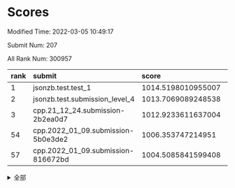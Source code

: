 # Scores

Modified Time: 2022-03-05 10:49:17

Submit Num: 207

All Rank Num: 300957

| rank |               submit               |       score        |       sigma        | pk_num |
| :--- | :--------------------------------- | :----------------- | :----------------- | :----- |
| 1    | jsonzb.test.test_1                 | 1014.5198010955007 | 0.8470891554255789 | 5815   |
| 2    | jsonzb.test.submission_level_4     | 1013.7069089248538 | 0.8080428933262505 | 5814   |
| 3    | cpp.21_12_24.submission-2b2ea0d7   | 1012.9233611637004 | 0.8123693346095255 | 5815   |
| 54   | cpp.2022_01_09.submission-5b0e3de2 | 1006.353747214951  | 0.7354798867843956 | 5824   |
| 57   | cpp.2022_01_09.submission-816672bd | 1004.5085841599408 | 0.7192981319246956 | 5817   |


<details>
<summary>全部</summary>

| rank |                 submit                 |       score        |       sigma        | pk_num |
| :--- | :------------------------------------- | :----------------- | :----------------- | :----- |
| 1    | jsonzb.test.test_1                     | 1014.5198010955007 | 0.8470891554255789 | 5815   |
| 2    | jsonzb.test.submission_level_4         | 1013.7069089248538 | 0.8080428933262505 | 5814   |
| 3    | cpp.21_12_24.submission-2b2ea0d7       | 1012.9233611637004 | 0.8123693346095255 | 5815   |
| 4    | gobigger.level_3.submission_level_3_28 | 1011.4553293157381 | 0.7932238430555999 | 5814   |
| 5    | gobigger.level_3.submission_level_3_9  | 1011.2535328113813 | 0.7614326490074437 | 5809   |
| 6    | gobigger.level_3.submission_level_3_0  | 1011.1851401943441 | 0.777718866923143  | 5817   |
| 7    | gobigger.level_3.submission_level_3_26 | 1011.0922197163031 | 0.7672421931784656 | 5818   |
| 8    | gobigger.level_3.submission_level_3_14 | 1010.7772156896007 | 0.7684791406928224 | 5815   |
| 9    | gobigger.level_3.submission_level_3_49 | 1010.7507757907996 | 0.7666699969251975 | 5816   |
| 10   | gobigger.level_3.submission_level_3_42 | 1010.7159397409114 | 0.7825295275725555 | 5815   |
| 11   | gobigger.level_3.submission_level_3_34 | 1010.7096060243658 | 0.7633384984663613 | 5813   |
| 12   | gobigger.level_3.submission_level_3_44 | 1010.6765345111762 | 0.7841912900282726 | 5816   |
| 13   | gobigger.level_3.submission_level_3_23 | 1010.605835156896  | 0.7797603438009499 | 5817   |
| 14   | gobigger.level_3.submission_level_3_1  | 1010.5128044693884 | 0.7688473293006245 | 5819   |
| 15   | gobigger.level_3.submission_level_3_10 | 1010.5106261777353 | 0.7820280199674403 | 5812   |
| 16   | gobigger.level_3.submission_level_3_2  | 1010.4567637889209 | 0.7729772965927666 | 5810   |
| 17   | gobigger.level_3.submission_level_3_45 | 1010.4183842352246 | 0.7494450247967084 | 5811   |
| 18   | gobigger.level_3.submission_level_3_6  | 1010.3905858158564 | 0.7387701170351745 | 5816   |
| 19   | gobigger.level_3.submission_level_3_37 | 1010.341946769302  | 0.7655910444042372 | 5813   |
| 20   | gobigger.level_3.submission_level_3_24 | 1010.2312238102916 | 0.7546934388322407 | 5819   |
| 21   | gobigger.level_3.submission_level_3_5  | 1010.1560407531318 | 0.7575201055643256 | 5815   |
| 22   | gobigger.level_3.submission_level_3_35 | 1010.1169626579178 | 0.7555209880217374 | 5816   |
| 23   | gobigger.level_3.submission_level_3_43 | 1010.1103654896904 | 0.7614313767010674 | 5819   |
| 24   | gobigger.level_3.submission_level_3_39 | 1009.9775982982381 | 0.7476119390527056 | 5815   |
| 25   | gobigger.level_3.submission_level_3_29 | 1009.8714706210221 | 0.7421551645805989 | 5815   |
| 26   | gobigger.level_3.submission_level_3_16 | 1009.8714543910859 | 0.7447081151951498 | 5818   |
| 27   | gobigger.level_3.submission_level_3_46 | 1009.8660441447967 | 0.7693817122916035 | 5810   |
| 28   | gobigger.level_3.submission_level_3_30 | 1009.7070465178073 | 0.7562424921384459 | 5815   |
| 29   | gobigger.level_3.submission_level_3_7  | 1009.7018497735685 | 0.7530232341063423 | 5808   |
| 30   | gobigger.level_3.submission_level_3_18 | 1009.6814879761108 | 0.7592143680690255 | 5815   |
| 31   | gobigger.level_3.submission_level_3_33 | 1009.5806020017252 | 0.7592838275315988 | 5810   |
| 32   | gobigger.level_3.submission_level_3_31 | 1009.5532383920277 | 0.7674543505627269 | 5809   |
| 33   | gobigger.level_3.submission_level_3_4  | 1009.5250696548596 | 0.7564512943737388 | 5819   |
| 34   | gobigger.level_3.submission_level_3_19 | 1009.5062460917046 | 0.7499524465403815 | 5815   |
| 35   | gobigger.level_3.submission_level_3_8  | 1009.42248384008   | 0.7384289992606257 | 5818   |
| 36   | gobigger.level_3.submission_level_3_47 | 1009.4149787843471 | 0.7516786793384346 | 5818   |
| 37   | gobigger.level_3.submission_level_3_27 | 1009.3846134727285 | 0.7679519563169016 | 5815   |
| 38   | gobigger.level_3.submission_level_3_20 | 1009.3648029689357 | 0.7486367588500851 | 5813   |
| 39   | gobigger.level_3.submission_level_3_11 | 1009.3478833062954 | 0.7617151351008123 | 5811   |
| 40   | gobigger.level_3.submission_level_3_36 | 1009.327785870979  | 0.7449723985160995 | 5820   |
| 41   | gobigger.level_3.submission_level_3_17 | 1009.3162253129664 | 0.7379901415041225 | 5817   |
| 42   | gobigger.level_3.submission_level_3_25 | 1009.2948367295203 | 0.7833476548908895 | 5814   |
| 43   | gobigger.level_3.submission_level_3_15 | 1009.270351168271  | 0.75258553344662   | 5815   |
| 44   | gobigger.level_3.submission_level_3_48 | 1009.0711079128748 | 0.7490007761879184 | 5817   |
| 45   | gobigger.level_3.submission_level_3_3  | 1009.0591189867682 | 0.7626299878703175 | 5811   |
| 46   | gobigger.level_3.submission_level_3_38 | 1008.9811856331506 | 0.7785943040818034 | 5810   |
| 47   | gobigger.level_3.submission_level_3_40 | 1008.9650361237371 | 0.7415680952028921 | 5814   |
| 48   | gobigger.level_3.submission_level_3_22 | 1008.9577063864581 | 0.7411983027540567 | 5818   |
| 49   | gobigger.level_3.submission_level_3_13 | 1008.9487774803029 | 0.7455409572763743 | 5819   |
| 50   | gobigger.level_3.submission_level_3_21 | 1008.9185663047688 | 0.7684759957830991 | 5815   |
| 51   | gobigger.level_3.submission_level_3_32 | 1008.7373101855137 | 0.7651046700334265 | 5813   |
| 52   | gobigger.level_3.submission_level_3_41 | 1008.5760219191245 | 0.7533319454566245 | 5819   |
| 53   | gobigger.level_3.submission_level_3_12 | 1008.3388125258547 | 0.7411409353212814 | 5810   |
| 54   | cpp.2022_01_09.submission-5b0e3de2     | 1006.353747214951  | 0.7354798867843956 | 5824   |
| 55   | gobigger.level_1.submission_level_1_28 | 1004.694006781694  | 0.7248145268232271 | 5811   |
| 56   | gobigger.level_1.submission_level_1_1  | 1004.6189808960669 | 0.7305234570428323 | 5815   |
| 57   | cpp.2022_01_09.submission-816672bd     | 1004.5085841599408 | 0.7192981319246956 | 5817   |
| 58   | gobigger.level_1.submission_level_1_16 | 1004.5078014585207 | 0.7234010624485813 | 5817   |
| 59   | gobigger.level_1.submission_level_1_35 | 1004.4244826852566 | 0.7147442524338085 | 5818   |
| 60   | gobigger.level_1.submission_level_1_5  | 1004.1628512033043 | 0.7120301709965179 | 5811   |
| 61   | gobigger.level_1.submission_level_1_36 | 1004.0422049627853 | 0.7169111941355996 | 5815   |
| 62   | gobigger.level_1.submission_level_1_31 | 1003.9285905676406 | 0.7089483961265853 | 5815   |
| 63   | gobigger.level_1.submission_level_1_19 | 1003.9106398893298 | 0.7208895718722168 | 5818   |
| 64   | gobigger.level_1.submission_level_1_14 | 1003.8634693283011 | 0.7101654126932785 | 5812   |
| 65   | gobigger.level_1.submission_level_1_40 | 1003.8474301362759 | 0.7129600211254211 | 5818   |
| 66   | gobigger.level_1.submission_level_1_4  | 1003.7715833094554 | 0.7137596578081057 | 5813   |
| 67   | gobigger.level_1.submission_level_1_24 | 1003.7577133905561 | 0.724313952208261  | 5822   |
| 68   | gobigger.level_1.submission_level_1_23 | 1003.7454362713413 | 0.7232513928856995 | 5813   |
| 69   | gobigger.level_1.submission_level_1_10 | 1003.7023910952919 | 0.7122473051370993 | 5820   |
| 70   | gobigger.level_1.submission_level_1_8  | 1003.6778563012214 | 0.7207126965380565 | 5817   |
| 71   | gobigger.level_1.submission_level_1_49 | 1003.5308470801011 | 0.7206556369666164 | 5811   |
| 72   | gobigger.level_1.submission_level_1_29 | 1003.4067592120942 | 0.7304773298834168 | 5815   |
| 73   | gobigger.level_1.submission_level_1_32 | 1003.3773822251528 | 0.7221258550660523 | 5817   |
| 74   | gobigger.level_1.submission_level_1_47 | 1003.3036829445373 | 0.7065537045744441 | 5815   |
| 75   | gobigger.level_1.submission_level_1_6  | 1003.3026115281168 | 0.7155314123584908 | 5813   |
| 76   | gobigger.level_1.submission_level_1_34 | 1003.2838973069528 | 0.7114746152483049 | 5818   |
| 77   | gobigger.level_1.submission_level_1_38 | 1003.2747825865333 | 0.7230172922713269 | 5815   |
| 78   | gobigger.level_1.submission_level_1_39 | 1003.268878222416  | 0.7160279175089953 | 5817   |
| 79   | gobigger.level_1.submission_level_1_21 | 1003.2634608678086 | 0.7097097123454804 | 5815   |
| 80   | gobigger.level_1.submission_level_1_20 | 1003.2457732559031 | 0.7104798632999527 | 5819   |
| 81   | gobigger.level_1.submission_level_1_37 | 1003.2293909832416 | 0.7274375065271805 | 5816   |
| 82   | gobigger.level_1.submission_level_1_48 | 1003.2020121850452 | 0.709336282248912  | 5822   |
| 83   | gobigger.level_1.submission_level_1_43 | 1003.1351330904627 | 0.7110385693166253 | 5817   |
| 84   | gobigger.level_1.submission_level_1_41 | 1003.0939022509405 | 0.7193769549034688 | 5815   |
| 85   | gobigger.level_1.submission_level_1_42 | 1003.0910541348724 | 0.7214831693982058 | 5815   |
| 86   | gobigger.level_1.submission_level_1_0  | 1003.0026146969378 | 0.7188079193607706 | 5813   |
| 87   | gobigger.level_1.submission_level_1_12 | 1002.9977085421656 | 0.7179052310118453 | 5812   |
| 88   | gobigger.level_1.submission_level_1_33 | 1002.9951841104786 | 0.7055793045125933 | 5817   |
| 89   | gobigger.level_1.submission_level_1_18 | 1002.8614858825376 | 0.7146098693778274 | 5820   |
| 90   | gobigger.level_1.submission_level_1_2  | 1002.839202961993  | 0.7179694335306441 | 5816   |
| 91   | gobigger.level_1.submission_level_1_46 | 1002.8306248078597 | 0.7111365738834681 | 5817   |
| 92   | gobigger.level_1.submission_level_1_22 | 1002.7388600028856 | 0.7145699863802097 | 5814   |
| 93   | gobigger.level_1.submission_level_1_25 | 1002.6942477671397 | 0.7153496563087347 | 5818   |
| 94   | gobigger.level_1.submission_level_1_15 | 1002.6502553250061 | 0.709930723722254  | 5818   |
| 95   | gobigger.level_1.submission_level_1_17 | 1002.6156848026528 | 0.7156610059942966 | 5819   |
| 96   | gobigger.level_1.submission_level_1_45 | 1002.5889205464283 | 0.716837874745873  | 5819   |
| 97   | gobigger.level_1.submission_level_1_3  | 1002.57052409216   | 0.7248731697253968 | 5812   |
| 98   | gobigger.level_1.submission_level_1_44 | 1002.5643596542685 | 0.7142498565979499 | 5814   |
| 99   | gobigger.level_1.submission_level_1_26 | 1002.4729755465124 | 0.7094544110606911 | 5816   |
| 100  | gobigger.level_1.submission_level_1_11 | 1002.307461916698  | 0.7109010893202208 | 5819   |
| 101  | gobigger.level_1.submission_level_1_30 | 1002.2259258102664 | 0.7107717393729527 | 5811   |
| 102  | gobigger.level_1.submission_level_1_9  | 1002.1077433417638 | 0.7169490597827877 | 5813   |
| 103  | gobigger.level_1.submission_level_1_7  | 1002.0337006197731 | 0.7206395429330902 | 5815   |
| 104  | gobigger.level_1.submission_level_1_13 | 1001.5947256986726 | 0.7115151241314321 | 5820   |
| 105  | gobigger.level_1.submission_level_1_27 | 1001.5705154604711 | 0.7077008350294822 | 5819   |
| 106  | gobigger.random.submission_random_42   | 998.0660763343211  | 0.7117441547466814 | 5813   |
| 107  | gobigger.random.submission_random_15   | 997.2046706415555  | 0.701797651663857  | 5815   |
| 108  | gobigger.random.submission_random_29   | 997.0279837303266  | 0.715214055038464  | 5818   |
| 109  | gobigger.random.submission_random_6    | 996.8303871453958  | 0.7106443238238688 | 5817   |
| 110  | gobigger.random.submission_random_28   | 996.7160204452715  | 0.708167526885537  | 5820   |
| 111  | gobigger.random.submission_random_35   | 996.6040753535303  | 0.7295851805342396 | 5816   |
| 112  | gobigger.random.submission_random_38   | 996.5302067062061  | 0.7049847826885574 | 5817   |
| 113  | gobigger.random.submission_random_0    | 996.5034299785095  | 0.7065499134967337 | 5819   |
| 114  | gobigger.random.submission_random_43   | 996.4589513086298  | 0.7156114057379651 | 5810   |
| 115  | gobigger.random.submission_random_31   | 996.4472433211836  | 0.6888324353484889 | 5818   |
| 116  | gobigger.random.submission_random_37   | 996.3944015772198  | 0.7046269924184901 | 5815   |
| 117  | gobigger.random.submission_random_23   | 996.3534286947882  | 0.7089475300045484 | 5813   |
| 118  | gobigger.random.submission_random_32   | 996.3083384126287  | 0.7180523058839722 | 5812   |
| 119  | gobigger.random.submission_random_5    | 996.30363132499    | 0.7086936238904108 | 5815   |
| 120  | gobigger.random.submission_random_21   | 996.2756416619935  | 0.7144607548777042 | 5815   |
| 121  | gobigger.random.submission_random_12   | 996.2278360933252  | 0.705777530712856  | 5823   |
| 122  | gobigger.random.submission_random_22   | 996.2161359590752  | 0.7032974214110969 | 5816   |
| 123  | gobigger.random.submission_random_8    | 996.1979259719072  | 0.7141459708675445 | 5814   |
| 124  | gobigger.random.submission_random_39   | 996.1623537595797  | 0.7161419412943794 | 5818   |
| 125  | gobigger.random.submission_random_27   | 996.1413099076132  | 0.7105783431215147 | 5815   |
| 126  | gobigger.random.submission_random_41   | 996.0662995819224  | 0.6955279691155237 | 5816   |
| 127  | gobigger.random.submission_random_13   | 996.0606208239757  | 0.7130815335449323 | 5810   |
| 128  | gobigger.random.submission_random_19   | 996.0158498235484  | 0.7192270446875078 | 5816   |
| 129  | gobigger.random.submission_random_40   | 995.9716551739783  | 0.7131411874853384 | 5815   |
| 130  | gobigger.random.submission_random_34   | 995.920091866336   | 0.6984040962333544 | 5809   |
| 131  | gobigger.random.submission_random_48   | 995.888335226445   | 0.6985531510718995 | 5813   |
| 132  | gobigger.random.submission_random_14   | 995.8770474102723  | 0.7156537015261922 | 5820   |
| 133  | gobigger.random.submission_random_36   | 995.8576889053797  | 0.7142193939567946 | 5816   |
| 134  | gobigger.random.submission_random_4    | 995.7497364112888  | 0.7102375328744583 | 5820   |
| 135  | gobigger.random.submission_random_45   | 995.728219078409   | 0.7054463649320681 | 5813   |
| 136  | gobigger.random.submission_random_44   | 995.7128556598846  | 0.7071420035070353 | 5820   |
| 137  | gobigger.random.submission_random_1    | 995.7124470639369  | 0.716524208442554  | 5813   |
| 138  | gobigger.random.submission_random_46   | 995.6999306216827  | 0.7034521229436452 | 5816   |
| 139  | gobigger.random.submission_random_49   | 995.6391028013722  | 0.7021785816406962 | 5812   |
| 140  | gobigger.random.submission_random_7    | 995.5832116599831  | 0.7013902903838998 | 5815   |
| 141  | gobigger.random.submission_random_20   | 995.564716095133   | 0.7017569144919479 | 5815   |
| 142  | gobigger.random.submission_random_30   | 995.5526400356101  | 0.7032153400856183 | 5819   |
| 143  | gobigger.random.submission_random_16   | 995.5362654493634  | 0.7114749847074001 | 5816   |
| 144  | gobigger.random.submission_random_10   | 995.507778927168   | 0.7036122903074541 | 5817   |
| 145  | gobigger.random.submission_random_3    | 995.438474396574   | 0.7061088209285663 | 5815   |
| 146  | gobigger.random.submission_random_9    | 995.4168892344425  | 0.712720409642512  | 5820   |
| 147  | gobigger.random.submission_random_33   | 995.4123314188713  | 0.7065558357495249 | 5820   |
| 148  | gobigger.random.submission_random_11   | 995.3241922204771  | 0.7195485172618147 | 5815   |
| 149  | gobigger.random.submission_random_2    | 995.2744175815251  | 0.7140983597308908 | 5811   |
| 150  | gobigger.random.submission_random_17   | 995.1798427301819  | 0.6940472616403317 | 5813   |
| 151  | gobigger.random.submission_random_47   | 995.1234435051686  | 0.7170559115810677 | 5813   |
| 152  | gobigger.random.submission_random_25   | 995.0620143298326  | 0.710577037700726  | 5820   |
| 153  | gobigger.random.submission_random_18   | 995.0421703531175  | 0.7077611188894538 | 5813   |
| 154  | gobigger.random.submission_random_24   | 994.9368388172669  | 0.720658007760281  | 5814   |
| 155  | gobigger.random.submission_random_26   | 994.8518394012327  | 0.7125887338900116 | 5810   |
| 156  | gobigger.level_2.submission_level_2_25 | 994.3907255168109  | 0.7192342846709918 | 5817   |
| 157  | gobigger.level_2.submission_level_2_9  | 993.5681673408147  | 0.7353144131474895 | 5817   |
| 158  | gobigger.level_2.submission_level_2_6  | 993.545254497601   | 0.7200109682076791 | 5822   |
| 159  | gobigger.level_2.submission_level_2_17 | 993.5194365233231  | 0.7440462053822829 | 5815   |
| 160  | gobigger.level_2.submission_level_2_40 | 993.4008076947157  | 0.7358425910310478 | 5815   |
| 161  | gobigger.level_2.submission_level_2_29 | 993.2779536252434  | 0.7346260503767185 | 5818   |
| 162  | gobigger.level_2.submission_level_2_49 | 993.1895297626123  | 0.7218580703899303 | 5816   |
| 163  | gobigger.level_2.submission_level_2_48 | 993.1408301973471  | 0.7225702625571455 | 5820   |
| 164  | gobigger.level_2.submission_level_2_7  | 992.9128739620651  | 0.7384336625815727 | 5816   |
| 165  | gobigger.level_2.submission_level_2_19 | 992.8728208221593  | 0.7309959493697394 | 5813   |
| 166  | gobigger.level_2.submission_level_2_23 | 992.7867901573636  | 0.7560724953076878 | 5817   |
| 167  | gobigger.level_2.submission_level_2_38 | 992.7485768677393  | 0.7428108926560137 | 5817   |
| 168  | gobigger.level_2.submission_level_2_8  | 992.7127669852717  | 0.7213993051147959 | 5817   |
| 169  | gobigger.level_2.submission_level_2_27 | 992.5688612603792  | 0.7413208057756149 | 5821   |
| 170  | gobigger.level_2.submission_level_2_22 | 992.5133377951146  | 0.7283968668060239 | 5814   |
| 171  | gobigger.level_2.submission_level_2_37 | 992.5101360966879  | 0.749490245073303  | 5816   |
| 172  | gobigger.level_2.submission_level_2_35 | 992.4973319516566  | 0.7320347933770548 | 5819   |
| 173  | gobigger.level_2.submission_level_2_1  | 992.4527376552517  | 0.7363281670966516 | 5821   |
| 174  | gobigger.level_2.submission_level_2_45 | 992.4510627081542  | 0.7287279352658932 | 5816   |
| 175  | gobigger.level_2.submission_level_2_10 | 992.4227116970591  | 0.7335450149302659 | 5817   |
| 176  | gobigger.level_2.submission_level_2_12 | 992.4085484595504  | 0.7339399277280505 | 5816   |
| 177  | gobigger.level_2.submission_level_2_26 | 992.401509881668   | 0.7429786637935352 | 5816   |
| 178  | gobigger.level_2.submission_level_2_39 | 992.3589680416345  | 0.7586331820510421 | 5814   |
| 179  | gobigger.level_2.submission_level_2_24 | 992.288722423481   | 0.742410168669309  | 5815   |
| 180  | gobigger.level_2.submission_level_2_11 | 992.2677671277028  | 0.7319948736379563 | 5813   |
| 181  | gobigger.level_2.submission_level_2_13 | 992.2473528961898  | 0.7466324632092374 | 5821   |
| 182  | gobigger.level_2.submission_level_2_16 | 992.2448835541495  | 0.7489907580007347 | 5812   |
| 183  | gobigger.level_2.submission_level_2_30 | 992.2378009543073  | 0.7318210782882195 | 5811   |
| 184  | gobigger.level_2.submission_level_2_4  | 992.2328430704699  | 0.7514643904520931 | 5814   |
| 185  | gobigger.level_2.submission_level_2_43 | 992.2207831055368  | 0.7293039863006185 | 5813   |
| 186  | gobigger.level_2.submission_level_2_21 | 992.2098119968     | 0.7607921466104193 | 5821   |
| 187  | gobigger.level_2.submission_level_2_47 | 992.0805326653247  | 0.7425564935902931 | 5815   |
| 188  | gobigger.level_2.submission_level_2_42 | 992.0063854062645  | 0.7573885846718641 | 5812   |
| 189  | gobigger.level_2.submission_level_2_31 | 991.9962356472674  | 0.7361337518233856 | 5813   |
| 190  | gobigger.level_2.submission_level_2_18 | 991.9722307243287  | 0.7322011619871188 | 5814   |
| 191  | gobigger.level_2.submission_level_2_28 | 991.9556992905074  | 0.7340495731243438 | 5815   |
| 192  | gobigger.level_2.submission_level_2_36 | 991.867110960586   | 0.7509564225670506 | 5820   |
| 193  | gobigger.level_2.submission_level_2_2  | 991.8511034488515  | 0.7572917624509116 | 5816   |
| 194  | gobigger.level_2.submission_level_2_34 | 991.758220174718   | 0.758635483627249  | 5811   |
| 195  | gobigger.level_2.submission_level_2_46 | 991.7134025073282  | 0.7570904097493216 | 5813   |
| 196  | gobigger.level_2.submission_level_2_14 | 991.6726991906723  | 0.7255058032527358 | 5815   |
| 197  | gobigger.level_2.submission_level_2_41 | 991.5877286901103  | 0.7327295111874595 | 5819   |
| 198  | gobigger.level_2.submission_level_2_32 | 991.5828845588362  | 0.7543706621653973 | 5815   |
| 199  | gobigger.level_2.submission_level_2_33 | 991.4100179815777  | 0.7552473646783726 | 5817   |
| 200  | gobigger.level_2.submission_level_2_15 | 991.2988675554088  | 0.7415975381499467 | 5811   |
| 201  | gobigger.level_2.submission_level_2_20 | 991.148662498551   | 0.7575088875294971 | 5813   |
| 202  | gobigger.level_2.submission_level_2_0  | 990.9380054526456  | 0.7474677635182894 | 5820   |
| 203  | gobigger.level_2.submission_level_2_5  | 990.8408152774715  | 0.76030821618545   | 5818   |
| 204  | gobigger.level_2.submission_level_2_44 | 990.7547568521476  | 0.7608188204856035 | 5818   |
| 205  | gobigger.level_2.submission_level_2_3  | 990.0843282702272  | 0.7715055425662557 | 5817   |
| 206  | gobigger.none.submission_none_0        | 977.505741184635   | 1.1631731504463538 | 5817   |
| 207  | gobigger.none.submission_none_1        | 976.1785687166523  | 1.4123457290340962 | 5820   |

</details>